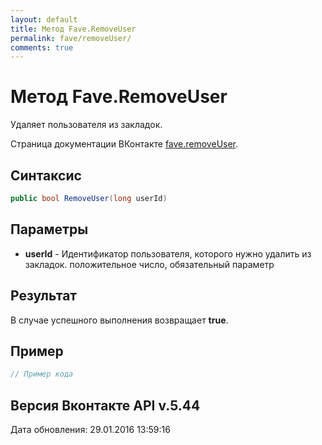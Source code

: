 ```yaml
---
layout: default
title: Метод Fave.RemoveUser
permalink: fave/removeUser/
comments: true
---
```

# Метод Fave.RemoveUser
Удаляет пользователя из закладок.

Страница документации ВКонтакте [fave.removeUser](https://vk.com/dev/fave.removeUser).

## Синтаксис
``` csharp
public bool RemoveUser(long userId)
```

## Параметры
+ **userId** - Идентификатор пользователя, которого нужно удалить из закладок. положительное число, обязательный параметр

## Результат
В случае успешного выполнения возвращает **true**.

## Пример
``` csharp
// Пример кода
```

## Версия Вконтакте API v.5.44
Дата обновления: 29.01.2016 13:59:16
